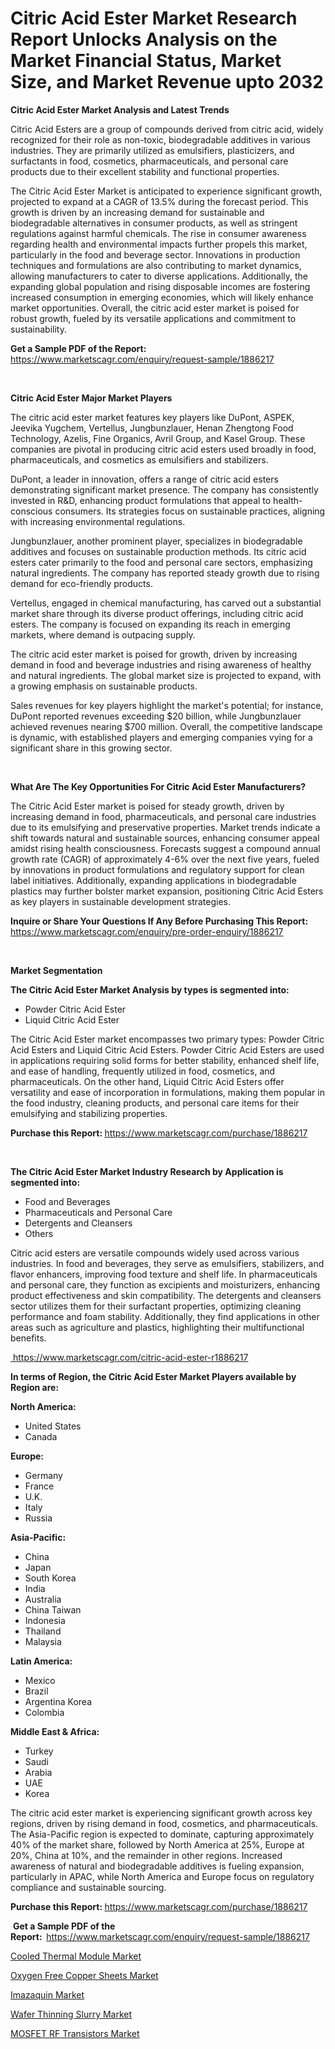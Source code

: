<p><h1>Citric Acid Ester Market Research Report Unlocks Analysis on the Market Financial Status, Market Size, and Market Revenue upto 2032</h1></p><p><strong>Citric Acid Ester Market Analysis and Latest Trends</strong></p>
<p><p>Citric Acid Esters are a group of compounds derived from citric acid, widely recognized for their role as non-toxic, biodegradable additives in various industries. They are primarily utilized as emulsifiers, plasticizers, and surfactants in food, cosmetics, pharmaceuticals, and personal care products due to their excellent stability and functional properties.</p><p>The Citric Acid Ester Market is anticipated to experience significant growth, projected to expand at a CAGR of 13.5% during the forecast period. This growth is driven by an increasing demand for sustainable and biodegradable alternatives in consumer products, as well as stringent regulations against harmful chemicals. The rise in consumer awareness regarding health and environmental impacts further propels this market, particularly in the food and beverage sector. Innovations in production techniques and formulations are also contributing to market dynamics, allowing manufacturers to cater to diverse applications. Additionally, the expanding global population and rising disposable incomes are fostering increased consumption in emerging economies, which will likely enhance market opportunities. Overall, the citric acid ester market is poised for robust growth, fueled by its versatile applications and commitment to sustainability.</p></p>
<p><strong>Get a Sample PDF of the Report:&nbsp;</strong> <a href="https://www.marketscagr.com/enquiry/request-sample/1886217?utm_campaign=2014&utm_medium=2&utm_source=Github&utm_content=ia&utm_term=31012025&utm_id=citric-acid-ester">https://www.marketscagr.com/enquiry/request-sample/1886217</a></p>
<p>&nbsp;</p>
<p><strong>Citric Acid Ester Major Market Players</strong></p>
<p><p>The citric acid ester market features key players like DuPont, ASPEK, Jeevika Yugchem, Vertellus, Jungbunzlauer, Henan Zhengtong Food Technology, Azelis, Fine Organics, Avril Group, and Kasel Group. These companies are pivotal in producing citric acid esters used broadly in food, pharmaceuticals, and cosmetics as emulsifiers and stabilizers.</p><p>DuPont, a leader in innovation, offers a range of citric acid esters demonstrating significant market presence. The company has consistently invested in R&D, enhancing product formulations that appeal to health-conscious consumers. Its strategies focus on sustainable practices, aligning with increasing environmental regulations.</p><p>Jungbunzlauer, another prominent player, specializes in biodegradable additives and focuses on sustainable production methods. Its citric acid esters cater primarily to the food and personal care sectors, emphasizing natural ingredients. The company has reported steady growth due to rising demand for eco-friendly products.</p><p>Vertellus, engaged in chemical manufacturing, has carved out a substantial market share through its diverse product offerings, including citric acid esters. The company is focused on expanding its reach in emerging markets, where demand is outpacing supply.</p><p>The citric acid ester market is poised for growth, driven by increasing demand in food and beverage industries and rising awareness of healthy and natural ingredients. The global market size is projected to expand, with a growing emphasis on sustainable products.</p><p>Sales revenues for key players highlight the market's potential; for instance, DuPont reported revenues exceeding $20 billion, while Jungbunzlauer achieved revenues nearing $700 million. Overall, the competitive landscape is dynamic, with established players and emerging companies vying for a significant share in this growing sector.</p></p>
<p>&nbsp;</p>
<p><strong>What Are The Key Opportunities For Citric Acid Ester Manufacturers?</strong></p>
<p><p>The Citric Acid Ester market is poised for steady growth, driven by increasing demand in food, pharmaceuticals, and personal care industries due to its emulsifying and preservative properties. Market trends indicate a shift towards natural and sustainable sources, enhancing consumer appeal amidst rising health consciousness. Forecasts suggest a compound annual growth rate (CAGR) of approximately 4-6% over the next five years, fueled by innovations in product formulations and regulatory support for clean label initiatives. Additionally, expanding applications in biodegradable plastics may further bolster market expansion, positioning Citric Acid Esters as key players in sustainable development strategies.</p></p>
<p><strong>Inquire or Share Your Questions If Any Before Purchasing This Report:</strong> <a href="https://www.marketscagr.com/enquiry/pre-order-enquiry/1886217?utm_campaign=2014&utm_medium=2&utm_source=Github&utm_content=ia&utm_term=31012025&utm_id=citric-acid-ester">https://www.marketscagr.com/enquiry/pre-order-enquiry/1886217</a></p>
<p>&nbsp;</p>
<p><strong>Market Segmentation</strong></p>
<p><strong>The Citric Acid Ester Market Analysis by types is segmented into:</strong></p>
<p><ul><li>Powder Citric Acid Ester</li><li>Liquid Citric Acid Ester</li></ul></p>
<p><p>The Citric Acid Ester market encompasses two primary types: Powder Citric Acid Esters and Liquid Citric Acid Esters. Powder Citric Acid Esters are used in applications requiring solid forms for better stability, enhanced shelf life, and ease of handling, frequently utilized in food, cosmetics, and pharmaceuticals. On the other hand, Liquid Citric Acid Esters offer versatility and ease of incorporation in formulations, making them popular in the food industry, cleaning products, and personal care items for their emulsifying and stabilizing properties.</p></p>
<p><strong>Purchase this Report:&nbsp;</strong><a href="https://www.marketscagr.com/purchase/1886217?utm_campaign=2014&utm_medium=2&utm_source=Github&utm_content=ia&utm_term=31012025&utm_id=citric-acid-ester">https://www.marketscagr.com/purchase/1886217</a></p>
<p>&nbsp;</p>
<p><strong>The Citric Acid Ester Market Industry Research by Application is segmented into:</strong></p>
<p><ul><li>Food and Beverages</li><li>Pharmaceuticals and Personal Care</li><li>Detergents and Cleansers</li><li>Others</li></ul></p>
<p><p>Citric acid esters are versatile compounds widely used across various industries. In food and beverages, they serve as emulsifiers, stabilizers, and flavor enhancers, improving food texture and shelf life. In pharmaceuticals and personal care, they function as excipients and moisturizers, enhancing product effectiveness and skin compatibility. The detergents and cleansers sector utilizes them for their surfactant properties, optimizing cleaning performance and foam stability. Additionally, they find applications in other areas such as agriculture and plastics, highlighting their multifunctional benefits.</p></p>
<p><a href="https://www.marketscagr.com/citric-acid-ester-r1886217?utm_campaign=2014&utm_medium=2&utm_source=Github&utm_content=ia&utm_term=31012025&utm_id=citric-acid-ester">&nbsp;https://www.marketscagr.com/citric-acid-ester-r1886217</a></p>
<p><strong>In terms of Region, the Citric Acid Ester Market Players available by Region are:</strong></p>
<p>
    <p> <strong> North America: </strong>
        <ul>
            <li>United States</li>
            <li>Canada</li>
        </ul>
        </p> 
    <p> <strong> Europe: </strong>
        <ul>
            <li>Germany</li>
            <li>France</li>
            <li>U.K.</li>
            <li>Italy</li>
            <li>Russia</li>
        </ul>
        </p> 
    <p> <strong> Asia-Pacific: </strong>
        <ul>
            <li>China</li>
            <li>Japan</li>
            <li>South Korea</li>
            <li>India</li>
            <li>Australia</li>
            <li>China Taiwan</li>
            <li>Indonesia</li>
            <li>Thailand</li>
            <li>Malaysia</li>
        </ul>
        </p> 
    <p> <strong> Latin America: </strong>
        <ul>
            <li>Mexico</li>
            <li>Brazil</li>
            <li>Argentina Korea</li>
            <li>Colombia</li>
        </ul>
        </p> 
    <p> <strong> Middle East & Africa: </strong>
        <ul>
            <li>Turkey</li>
            <li>Saudi</li>
            <li>Arabia</li>
            <li>UAE</li>
            <li>Korea</li>
        </ul>
    </p>
    </p>
<p><p>The citric acid ester market is experiencing significant growth across key regions, driven by rising demand in food, cosmetics, and pharmaceuticals. The Asia-Pacific region is expected to dominate, capturing approximately 40% of the market share, followed by North America at 25%, Europe at 20%, China at 10%, and the remainder in other regions. Increased awareness of natural and biodegradable additives is fueling expansion, particularly in APAC, while North America and Europe focus on regulatory compliance and sustainable sourcing.</p></p>
<p><strong>Purchase this Report: </strong><a href="https://www.marketscagr.com/purchase/1886217?utm_campaign=2014&utm_medium=2&utm_source=Github&utm_content=ia&utm_term=31012025&utm_id=citric-acid-ester">https://www.marketscagr.com/purchase/1886217</a></p>
<p>&nbsp;<strong>Get a Sample PDF of the Report:&nbsp;&nbsp;</strong><a href="https://www.marketscagr.com/enquiry/request-sample/1886217?utm_campaign=2014&utm_medium=2&utm_source=Github&utm_content=ia&utm_term=31012025&utm_id=citric-acid-ester">https://www.marketscagr.com/enquiry/request-sample/1886217</a></p>
<p><strong></strong></p>
<p><p><a href="https://www.linkedin.com/pulse/latest-trend-analysis-cooled-thermal-module-market-suggests-6xr2f?utm_campaign=2014&utm_medium=2&utm_source=Github&utm_content=ia&utm_term=31012025&utm_id=citric-acid-ester">Cooled Thermal Module Market</a></p><p><a href="https://www.linkedin.com/pulse/oxygen-free-copper-sheets-market-size-forecasted-cagr-98-2fgwe?utm_campaign=2014&utm_medium=2&utm_source=Github&utm_content=ia&utm_term=31012025&utm_id=citric-acid-ester">Oxygen Free Copper Sheets Market</a></p><p><a href="https://github.com/JosephineMcguire65/Market-Research-Report-List-1/blob/main/imazaquin-market.md?utm_campaign=2014&utm_medium=2&utm_source=Github&utm_content=ia&utm_term=31012025&utm_id=citric-acid-ester">Imazaquin Market</a></p><p><a href="https://www.linkedin.com/pulse/wafer-thinning-slurry-market-report-forward-looking-perspective-hqfgc?utm_campaign=2014&utm_medium=2&utm_source=Github&utm_content=ia&utm_term=31012025&utm_id=citric-acid-ester">Wafer Thinning Slurry Market</a></p><p><a href="https://www.linkedin.com/pulse/strategic-roadmap-success-global-mosfet-rf-transistors-market-axb0e?utm_campaign=2014&utm_medium=2&utm_source=Github&utm_content=ia&utm_term=31012025&utm_id=citric-acid-ester">MOSFET RF Transistors Market</a></p></p>